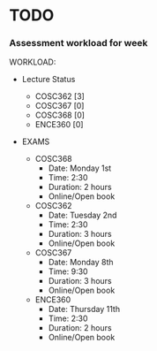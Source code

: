 # TODO

### Assessment workload for week

WORKLOAD:

- Lecture Status
  * COSC362          [3]
  * COSC367          [0]
  * COSC368          [0]
  * ENCE360          [0]

- EXAMS
  - COSC368
    * Date: Monday 1st 
    * Time: 2:30
    * Duration: 2 hours
    * Online/Open book
  - COSC362
    * Date: Tuesday 2nd
    * Time: 2:30
    * Duration: 3 hours
    * Online/Open book
  - COSC367
    * Date: Monday 8th 
    * Time: 9:30
    * Duration: 3 hours
    * Online/Open book
  - ENCE360
    * Date: Thursday 11th
    * Time: 2:30
    * Duration: 2 hours
    * Online/Open book
